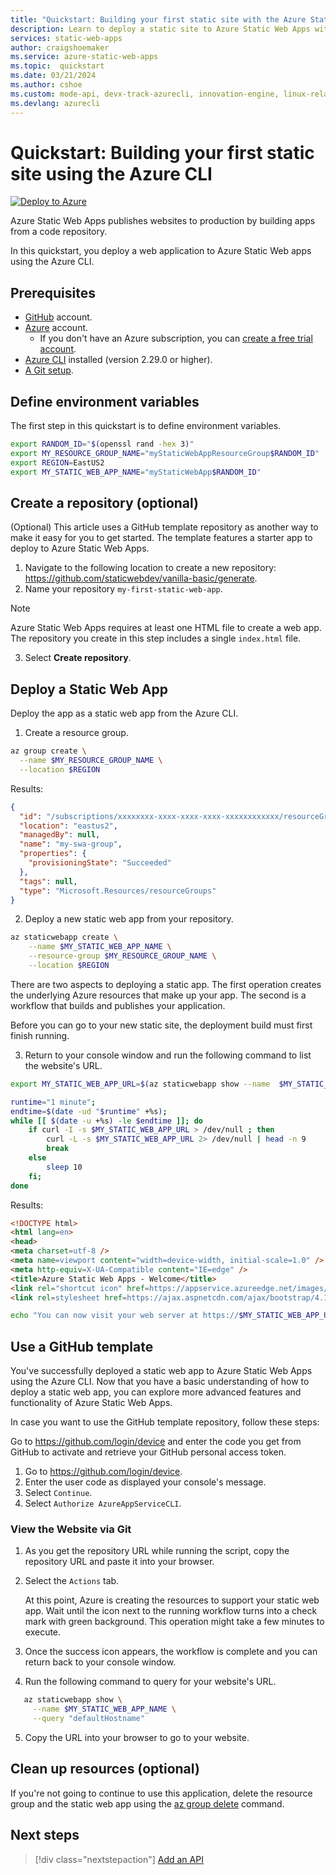 ```yaml
---
title: "Quickstart: Building your first static site with the Azure Static Web Apps using the CLI"
description: Learn to deploy a static site to Azure Static Web Apps with the Azure CLI via a guided deployment..
services: static-web-apps
author: craigshoemaker
ms.service: azure-static-web-apps
ms.topic:  quickstart
ms.date: 03/21/2024
ms.author: cshoe
ms.custom: mode-api, devx-track-azurecli, innovation-engine, linux-related-content
ms.devlang: azurecli
---
```


# Quickstart: Building your first static site using the Azure CLI

[![Deploy to Azure](https://aka.ms/deploytoazurebutton)](https://go.microsoft.com/fwlink/?linkid=2262845)

Azure Static Web Apps publishes websites to production by building apps from a code repository.

In this quickstart, you deploy a web application to Azure Static Web apps using the Azure CLI.

## Prerequisites

- [GitHub](https://github.com) account.
- [Azure](https://portal.azure.com) account.
  - If you don't have an Azure subscription, you can [create a free trial account](https://azure.microsoft.com/free).
- [Azure CLI](/cli/azure/install-azure-cli) installed (version 2.29.0 or higher).
- [A Git setup](https://www.git-scm.com/downloads). 

## Define environment variables

The first step in this quickstart is to define environment variables.

```bash
export RANDOM_ID="$(openssl rand -hex 3)"
export MY_RESOURCE_GROUP_NAME="myStaticWebAppResourceGroup$RANDOM_ID"
export REGION=EastUS2
export MY_STATIC_WEB_APP_NAME="myStaticWebApp$RANDOM_ID"
```

## Create a repository (optional)

(Optional) This article uses a GitHub template repository as another way to make it easy for you to get started. The template features a starter app to deploy to Azure Static Web Apps.

1. Navigate to the following location to create a new repository: https://github.com/staticwebdev/vanilla-basic/generate.
2. Name your repository `my-first-static-web-app`.

> [!NOTE]
> Azure Static Web Apps requires at least one HTML file to create a web app. The repository you create in this step includes a single `index.html` file.

3. Select **Create repository**.

## Deploy a Static Web App

Deploy the app as a static web app from the Azure CLI.

1. Create a resource group.

```bash
az group create \
  --name $MY_RESOURCE_GROUP_NAME \
  --location $REGION
```

Results:
<!-- expected_similarity=0.3 -->
```json
{
  "id": "/subscriptions/xxxxxxxx-xxxx-xxxx-xxxx-xxxxxxxxxxxx/resourceGroups/my-swa-group",
  "location": "eastus2",
  "managedBy": null,
  "name": "my-swa-group",
  "properties": {
    "provisioningState": "Succeeded"
  },
  "tags": null,
  "type": "Microsoft.Resources/resourceGroups"
}
```

2. Deploy a new static web app from your repository.

```bash
az staticwebapp create \
    --name $MY_STATIC_WEB_APP_NAME \
    --resource-group $MY_RESOURCE_GROUP_NAME \
    --location $REGION 
```

There are two aspects to deploying a static app. The first operation creates the underlying Azure resources that make up your app. The second is a workflow that builds and publishes your application.

Before you can go to your new static site, the deployment build must first finish running.

3. Return to your console window and run the following command to list the website's URL.

```bash
export MY_STATIC_WEB_APP_URL=$(az staticwebapp show --name  $MY_STATIC_WEB_APP_NAME --resource-group $MY_RESOURCE_GROUP_NAME --query "defaultHostname" -o tsv)
```

```bash
runtime="1 minute";
endtime=$(date -ud "$runtime" +%s);
while [[ $(date -u +%s) -le $endtime ]]; do
    if curl -I -s $MY_STATIC_WEB_APP_URL > /dev/null ; then 
        curl -L -s $MY_STATIC_WEB_APP_URL 2> /dev/null | head -n 9
        break
    else 
        sleep 10
    fi;
done
```

Results:
<!-- expected_similarity=0.3 -->
```HTML
<!DOCTYPE html>
<html lang=en>
<head>
<meta charset=utf-8 />
<meta name=viewport content="width=device-width, initial-scale=1.0" />
<meta http-equiv=X-UA-Compatible content="IE=edge" />
<title>Azure Static Web Apps - Welcome</title>
<link rel="shortcut icon" href=https://appservice.azureedge.net/images/static-apps/v3/favicon.svg type=image/x-icon />
<link rel=stylesheet href=https://ajax.aspnetcdn.com/ajax/bootstrap/4.1.1/css/bootstrap.min.css crossorigin=anonymous />
```

```bash
echo "You can now visit your web server at https://$MY_STATIC_WEB_APP_URL"
```

## Use a GitHub template

You've successfully deployed a static web app to Azure Static Web Apps using the Azure CLI. Now that you have a basic understanding of how to deploy a static web app, you can explore more advanced features and functionality of Azure Static Web Apps.

In case you want to use the GitHub template repository, follow these steps:

Go to https://github.com/login/device and enter the code you get from GitHub to activate and retrieve your GitHub personal access token.

1. Go to https://github.com/login/device.
2. Enter the user code as displayed your console's message.
3. Select `Continue`.
4. Select `Authorize AzureAppServiceCLI`.

### View the Website via Git

1. As you get the repository URL while running the script, copy the repository URL and paste it into your browser.
2. Select the `Actions` tab.

   At this point, Azure is creating the resources to support your static web app. Wait until the icon next to the running workflow turns into a check mark with green background. This operation might take a few minutes to execute.

3. Once the success icon appears, the workflow is complete and you can return back to your console window.
4. Run the following command to query for your website's URL.
```bash
   az staticwebapp show \
     --name $MY_STATIC_WEB_APP_NAME \
     --query "defaultHostname"
```
5. Copy the URL into your browser to go to your website.

## Clean up resources (optional)

If you're not going to continue to use this application, delete the resource group and the static web app using the [az group delete](/cli/azure/group#az-group-delete) command.

## Next steps

> [!div class="nextstepaction"]
> [Add an API](add-api.md)
